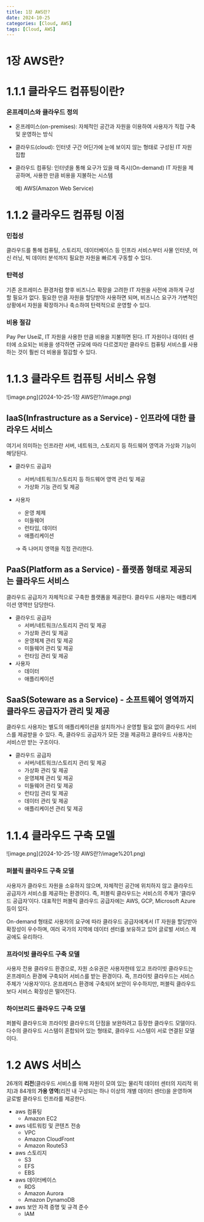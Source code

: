 ```yaml
---
title: 1장 AWS란?
date: 2024-10-25
categories: [Cloud, AWS]
tags: [Cloud, AWS]
---
```

# 1장 AWS란?

# 1.1.1 클라우드 컴퓨팅이란?

### 온프레미스와 클라우드 정의

- 온프레미스(on-premises): 자체적인 공간과 자원을 이용하여 사용자가 직접 구축 및 운영하는 방식
- 클라우드(cloud): 인터넷 구간 어딘가에 눈에 보이지 않는 형태로 구성된 IT 자원 집합
- 클라우드 컴퓨팅: 인터넷을 통해 요구가 있을 때 즉시(On-demand) IT 자원을 제공하며, 사용한 만큼 비용을 지불하는 시스템
    
    예) AWS(Amazon Web Service)
    

# 1.1.2 클라우드 컴퓨팅 이점

### 민첩성

클라우드를 통해 컴퓨팅, 스토리지, 데이터베이스 등 인프라 서비스부터 사물 인터넷, 머신 러닝, 빅 데이터 분석까지 필요한 자원을 빠르게 구동할 수 있다.

### 탄력성

기존 온프레미스 환경처럼 향후 비즈니스 확장을 고려한 IT 자원을 사전에 과하게 구성할 필요가 없다. 필요한 만큼 자원을 할당받아 사용하면 되며, 비즈니스 요구가 가변적인 상황에서 자원을 확장하거나 축소하여 탄력적으로 운영할 수 있다.

### 비용 절감

Pay Per Use로, IT 자원을 사용한 만큼 비용을 지불하면 된다. IT 자원이나 데이터 센터에 소요되는 비용을 생각하면 규모에 따라 다르겠지만 클라우드 컴퓨팅 서비스를 사용하는 것이 훨씬 더 비용을 절감할 수 있다.

# 1.1.3 클라우트 컴퓨팅 서비스 유형

![image.png](2024-10-25-1장 AWS란?/image.png)

## IaaS(Infrastructure as a Service) - 인프라에 대한 클라우드 서비스

여기서 의미하는 인프라란 서버, 네트워크, 스토리지 등 하드웨어 영역과 가상화 기능이 해당된다.

- 클라우드 공급자
    - 서버/네트워크/스토리지 등 하드웨어 영역 관리 및 제공
    - 가상화 기능 관리 및 제공
- 사용자
    - 운영 체제
    - 미들웨어
    - 런타임, 데이터
    - 애플리케이션
    
    → 즉 나머지 영역을 직접 관리한다.
    

## PaaS(Platform as a Service) - 플랫폼 형태로 제공되는 클라우드 서비스

클라우드 공급자가 자체적으로 구축한 플랫폼을 제공한다. 클라우드 사용자는 애플리케이션 영역만 담당한다.

- 클라우드 공급자
    - 서버/네트워크/스토리지 관리 및 제공
    - 가상화 관리 및 제공
    - 운영체제 관리 및 제공
    - 미들웨어 관리 및 제공
    - 런타임 관리 및 제공
- 사용자
    - 데이터
    - 애플리케이션

## SaaS(Soteware as a Service) - 소프트웨어 영역까지 클라우드 공급자가 관리 및 제공

클라우드 사용자는 별도의 애플리케이션을 설치하거나 운영할 필요 없이 클라우드 서비스를 제공받을 수 있다. 즉, 클라우드 공급자가 모든 것을 제공하고 클라우드 사용자는 서비스만 받는 구조이다.

- 클라우드 공급자
    - 서버/네트워크/스토리지 관리 및 제공
    - 가상화 관리 및 제공
    - 운영체제 관리 및 제공
    - 미들웨어 관리 및 제공
    - 런타임 관리 및 제공
    - 데이터 관리 및 제공
    - 애플리케이션 관리 및 제공

# 1.1.4 클라우드 구축 모델

![image.png](2024-10-25-1장 AWS란?/image%201.png)

### 퍼블릭 클라우드 구축 모델

사용자가 클라우드 자원을 소유하지 않으며, 자체적인 공간에 위치하지 않고 클라우드 공급자가 서비스를 제공하는 환경이다. 즉, 퍼블릭 클라우드는 서비스의 주체가 ‘클라우드 공급자’이다. 대표적인 퍼블릭 클라우드 공급자에는 AWS, GCP, Microsoft Azure 등이 있다.

On-demand 형태로 사용자의 요구에 따라 클라우드 공급자에게서 IT 자원을 할당받아 확장성이 우수하며, 여러 국가의 지역에 데이터 센터를 보유하고 있어 글로벌 서비스 제공에도 유리하다.

### 프라이빗 클라우드 구축 모델

사용자 전용 클라우드 환경으로, 자원 소유권은 사용자한테 있고 프라이빗 클라우드는 온프레미스 환경에 구축되어 서비스를 받는 환경이다. 즉, 프라이빗 클라우드는 서비스 주체가 ‘사용자’이다. 온프레미스 환경에 구축되어 보안이 우수하지만, 퍼블릭 클라우드보다 서비스 확장성은 떨어진다.

### 하이브리드 클라우드 구축 모델

퍼블릭 클라우드와 프라이빗 클라우드의 단점을 보완하려고 등장한 클라우드 모델이다. 다수의 클라우드 시스템이 혼합되어 있는 형태로, 클라우드 시스템이 서로 연결된 모델이다.

# 1.2 AWS 서비스

26개의 **리전**(클라우드 서비스를 위해 자원이 모여 있는 물리적 데이터 센터의 지리적 위치)과 84개의 **가용 영역**(리전 내 구성되는 하나 이상의 개별 데이터 센터)을 운영하며 글로벌 클라우드 인프라를 제공한다.

- aws 컴퓨팅
    - Amazon EC2
- aws 네트워킹 및 콘텐츠 전송
    - VPC
    - Amazon CloudFront
    - Amazon Route53
- aws 스토리지
    - S3
    - EFS
    - EBS
- aws 데이터베이스
    - RDS
    - Amazon Aurora
    - Amazon DynamoDB
- aws 보안 자격 증명 및 규격 준수
    - IAM
